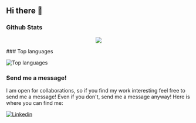 ## Hi there 👋

### Github Stats
<p align="center">
<img src="https://github-readme-stats.vercel.app/api?username=vaishaalik" />
</p>
### Top languages

![Top languages](https://github-readme-stats.vercel.app/api/top-langs/?username=vaishaalik)

### Send me a message!
I am open for collaborations, so if you find my work interesting feel free to send me a message! Even if you don't, send me a message anyway! Here is where you can find me:

<a href="https://www.linkedin.com/in/vaishaali-kondapalli-08b34819b/">
  <img
    alt="Linkedin"
    src="https://img.shields.io/badge/linkedin-0077B5?logo=linkedin&logoColor=white&style=for-the-badge"
  />
</a>
